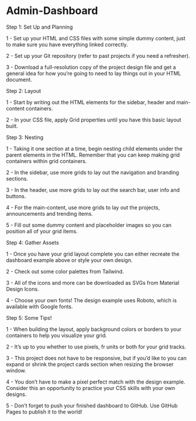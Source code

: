 # Admin-Dashboard

Step 1: Set Up and Planning

1 - Set up your HTML and CSS files with some simple dummy content, just to make sure you have everything linked correctly.

2 - Set up your Git repository (refer to past projects if you need a refresher).

3 - Download a full-resolution copy of the project design file and get a general idea for how you’re going to need to lay things out in your HTML document.

Step 2: Layout

1 - Start by writing out the HTML elements for the sidebar, header and main-content containers.

2 - In your CSS file, apply Grid properties until you have this basic layout built.

Step 3: Nesting

1 - Taking it one section at a time, begin nesting child elements under the parent elements in the HTML. Remember that you can keep making grid containers within grid containers.

2 - In the sidebar, use more grids to lay out the navigation and branding sections.

3 - In the header, use more grids to lay out the search bar, user info and buttons.

4 - For the main-content, use more grids to lay out the projects, announcements and trending items.

5 - Fill out some dummy content and placeholder images so you can position all of your grid items.

Step 4: Gather Assets

1 - Once you have your grid layout complete you can either recreate the dashboard example above or style your own design.

2 - Check out some color palettes from Tailwind.

3 - All of the icons and more can be downloaded as SVGs from Material Design Icons.

4 - Choose your own fonts! The design example uses Roboto, which is available with Google fonts.

Step 5: Some Tips!

1 - When building the layout, apply background colors or borders to your containers to help you visualize your grid.

2 - It’s up to you whether to use pixels, fr units or both for your grid tracks.

3 - This project does not have to be responsive, but if you’d like to you can expand or shrink the project cards section when resizing the browser window.

4 - You don’t have to make a pixel perfect match with the design example. Consider this an opportunity to practice your CSS skills with your own designs.

5 - Don’t forget to push your finished dashboard to GitHub. Use GitHub Pages to publish it to the world!
